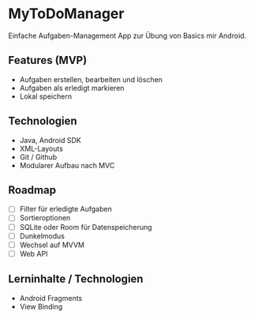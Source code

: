 # MyToDoManager

Einfache Aufgaben-Management App zur Übung von Basics mir Android.

## Features (MVP)
- Aufgaben erstellen, bearbeiten und löschen
- Aufgaben als erledigt markieren
- Lokal speichern

## Technologien
- Java, Android SDK
- XML-Layouts
- Git / Github
- Modularer Aufbau nach MVC

## Roadmap
- [ ] Filter für erledigte Aufgaben
- [ ] Sortieroptionen
- [ ] SQLite oder Room für Datenspeicherung
- [ ] Dunkelmodus
- [ ] Wechsel auf MVVM
- [ ] Web API  

## Lerninhalte / Technologien
- Android Fragments
- View Binding
